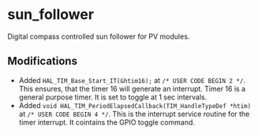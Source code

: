 # sun_follower
Digital compass controlled sun follower for PV modules.

## Modifications
- Added `HAL_TIM_Base_Start_IT(&htim16);` at `/* USER CODE BEGIN 2 */`. This ensures, that the timer 16 will generate an interrupt. Timer 16 is a general purpose timer. It is set to toggle at 1 sec intervals.
- Added `void HAL_TIM_PeriodElapsedCallback(TIM_HandleTypeDef *htim)` at `/* USER CODE BEGIN 4 */`. This is the interrupt service routine for the timer interrupt. It cointains the GPIO toggle command.